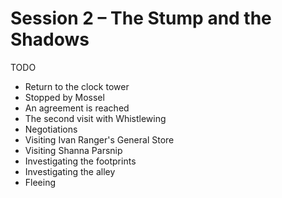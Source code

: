 # Session 2 – The Stump and the Shadows

TODO
* Return to the clock tower
* Stopped by Mossel
* An agreement is reached
* The second visit with Whistlewing
* Negotiations
* Visiting Ivan Ranger's General Store
* Visiting Shanna Parsnip
* Investigating the footprints
* Investigating the alley
* Fleeing